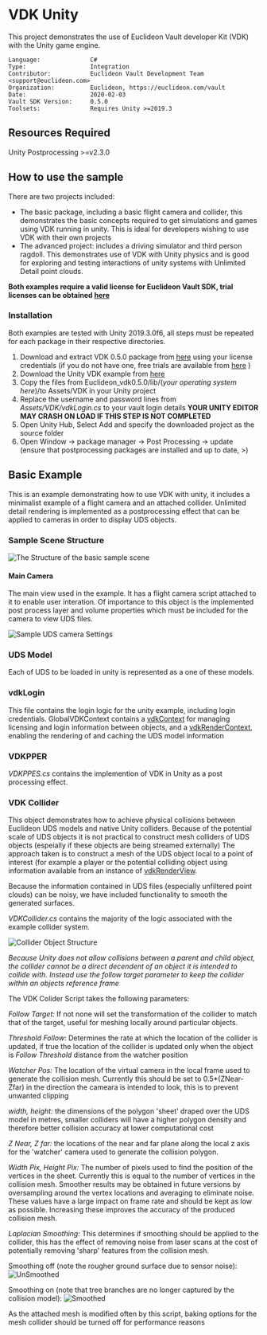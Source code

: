 # VDK Unity

This project demonstrates the use of Euclideon Vault developer Kit (VDK) with the Unity game engine. 

<!-- TODO: Fill this section below with metadata about this sample-->
```
Language:              C#
Type:                  Integration
Contributor:           Euclideon Vault Development Team <support@euclideon.com>
Organization:          Euclideon, https://euclideon.com/vault
Date:                  2020-02-03
Vault SDK Version:     0.5.0
Toolsets:              Requires Unity >=2019.3
```

## Resources Required
Unity Postprocessing >=v2.3.0

## How to use the sample
<!-- TODO: Explain how this sample can be used and what is required to get it running -->
There are two projects included:

* The basic package, including a basic flight camera and collider, this demonstrates the basic concepts required to get simulations and games using VDK running in unity. This is ideal for developers wishing to use VDK with their own projects
* The advanced project: includes a driving simulator and third person ragdoll. This demonstrates use of VDK with Unity physics and is good for exploring and testing interactions of unity systems with Unlimited Detail point clouds.

**Both examples require a valid license for Euclideon Vault SDK, trial licenses can be obtained [here](https://zfrmz.com/gwVUru84d60yUedxmLx9/?ref=Unity%20Sample%20Code)** 

### Installation

Both examples are tested with Unity 2019.3.0f6, all steps must be repeated for each package in their respective directories.

1. Download and extract VDK 0.5.0 package from [here](https://earth.vault.euclideon.com) using your license credentials (if you do not have one, free trials are available from [here](https://zfrmz.com/gwVUru84d60yUedxmLx9/?ref=Unity%20Sample%20Code) )
2. Download the Unity VDK example from [here]()
3. Copy the files from Euclideon_vdk0.5.0/lib/(_your operating system here_)/to Assets/VDK in your Unity project
4. Replace the username and password lines from _Assets/VDK/vdkLogin.cs_ to your vault login details **YOUR UNITY EDITOR MAY CRASH ON LOAD IF THIS STEP IS NOT COMPLETED**
5. Open Unity Hub, Select Add and specify the downloaded project as the source folder
6. Open Window \-> package manager \-> Post Processing \-> update (ensure that postprocessing packages are installed and up to date, \>)






## Basic Example

This is an example demonstrating how to use VDK with unity, it includes a minimalist example of a flight camera and an attached collider. 
Unlimited detail rendering is implemented as a postprocessing effect that can be applied to cameras in order to display UDS objects.

### Sample Scene Structure
![The Structure of the basic sample scene](./docs/sampleSceneStructure.png "Structure of the Sample Scene")

#### Main Camera

The main view used in the example. It has a flight camera script attached to it to enable user interation. Of importance to this object is 
the implemented post process layer and volume properties which must be included for the camera to view UDS files. 

![Sample UDS camera Settings](./docs/sampleCameraSettings.png "Sample UDS Camera Settings")


### UDS Model

Each of UDS to be loaded in unity is represented as a one of these models.

### vdkLogin

This file contains the login logic for the unity example, including login credentials. GlobalVDKContext contains a [vdkContext]() for managing licensing 
and login information between objects, and a [vdkRenderContext](), enabling the rendering of and caching the UDS model information

### VDKPPER 

_VDKPPES.cs_ contains the implemention of VDK in Unity as a post processing effect.


### VDK Collider

This object demonstrates how to achieve physical collisions between Euclideon UDS models and native Unity colliders. Because of the potential scale of UDS objects it is not practical to construct mesh colliders of UDS objects (espeially if these objects are being streamed externally)
The approach taken is to construct a mesh of the UDS object local to a point of interest (for example a player or the potential colliding object using information available from an instance of [vdkRenderView](). 



Because the information contained in UDS files (especially unfiltered point clouds) can be noisy, we have included functionality to smooth the generated surfaces.

_VDKCollider.cs_ contains the majority of the logic associated with the example collider system.
 
![Collider Object Structure](./docs/colliderSettings.png "Collider Object Structure")

_Because Unity does not allow collisions between a parent and child object, the collider cannot be a direct decendent of an object it is intended to collide with. 
Instead use the follow target parameter to keep the collider within an objects reference frame_

The VDK Colider Script takes the following parameters:

_Follow Target:_ If not none will set the transformation of the collider to match that of the target, useful for meshing locally around 
particular objects. 

_Threshold Follow:_ Determines the rate at which the location of the collider is updated, if true the location of the collider is updated only when the object is _Follow Threshold_ distance from the watcher position

_Watcher Pos:_ The location of the virtual camera in the local frame used to generate the collision mesh. Currently this should be set to 0.5*(ZNear-Zfar) in the direction the cameara is intended to look, this is to prevent unwanted clipping

_width, height:_ the dimensions of the polygon 'sheet' draped over the UDS model in metres, smaller colliders will have a higher polygon density and therefore better collision accuracy at lower computational cost

_Z Near, Z far:_ the locations of the near and far plane along the local z axis for the 'watcher' camera used to generate the collision polygon. 

_Width Pix, Height Pix:_ The number of pixels used to find the position of the vertices in the sheet. Currently this is equal to the number of vertices in the collision mesh. Smoother results may be obtained in future versions by oversampling around the vertex locations and averaging to eliminate noise.
These values have a large impact on frame rate and should be kept as low as possible. Increasing these improves the accuracy of the produced collision mesh.

_Laplacian Smoothing:_ This determines if smoothing should be applied to the collider, this has the effect of removing noise from laser scans at the cost of potentially removing 'sharp' features from the collision mesh.


Smoothing off (note the rougher ground surface due to sensor noise):
![UnSmoothed](./docs/ColliderUnfiltered.png "Unsmoothed Collision Polygon") 

Smoothing on (note that tree branches are no longer captured by the collision model):
![Smoothed](./docs/ColliderFiltered.png "Smoothed Collision Polygon")

As the attached mesh is modified often by this script, baking options for the mesh collider should be turned off for performance reasons
